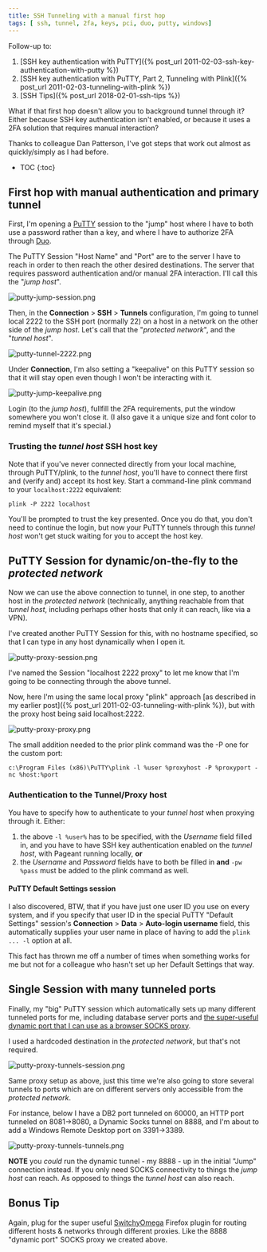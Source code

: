 ```yaml
---
title: SSH Tunneling with a manual first hop
tags: [ ssh, tunnel, 2fa, keys, pci, duo, putty, windows]
---
```

Follow-up to:
1. [SSH key authentication with PuTTY]({% post_url 2011-02-03-ssh-key-authentication-with-putty %})
2. [SSH key authentication with PuTTY, Part 2, Tunneling with Plink]({% post_url 2011-02-03-tunneling-with-plink %})
3. [SSH Tips]({% post_url 2018-02-01-ssh-tips %})

What if that first hop doesn't allow you to background tunnel through it? Either because SSH key authentication isn't enabled, or because it uses a 2FA solution that requires manual interaction?

Thanks to colleague Dan Patterson, I've got steps that work out almost as quickly/simply as I had before.

* TOC
{:toc}

## First hop with manual authentication and primary tunnel

First, I'm opening a [PuTTY](https://www.putty.org/) session to the "jump" host where I have to both use a password rather than a key, and where I have to authorize 2FA through [Duo](https://duo.com/product/multi-factor-authentication-mfa/two-factor-authentication-2fa).

The PuTTY Session "Host Name" and "Port" are to the server I have to reach in order to then reach the other desired destinations. The server that requires password authentication and/or manual 2FA interaction. I'll call this the "_jump host_".

![putty-jump-session.png](/assets/putty-jump-session.png)

Then, in the **Connection** > **SSH** > **Tunnels** configuration, I'm going to tunnel local 2222 to the SSH port (normally 22) on a host in a network on the other side of the _jump host_. Let's call that the "_protected network_", and the "_tunnel host_".

![putty-tunnel-2222.png](/assets/putty-tunnel-2222.png)

Under **Connection**, I'm also setting a "keepalive" on this PuTTY session so that it will stay open even though I won't be interacting with it.

![putty-jump-keepalive.png](/assets/putty-jump-keepalive.png)

Login (to the _jump host_), fullfill the 2FA requirements, put the window somewhere you won't close it. (I also gave it a unique size and font color to remind myself that it's special.)

### Trusting the _tunnel host_ SSH host key

Note that if you've never connected directly from your local machine, through PuTTY/plink, to the _tunnel host_, you'll have to connect there first and (verify and) accept its host key. Start a command-line plink command to your `localhost:2222` equivalent:

```shell
plink -P 2222 localhost
```
You'll be prompted to trust the key presented. Once you do that, you don't need to continue the login, but now your PuTTY tunnels through this _tunnel host_ won't get stuck waiting for you to accept the host key.

## PuTTY Session for dynamic/on-the-fly to the _protected network_

Now we can use the above connection to tunnel, in one step, to another host in the _protected network_ (technically, anything reachable from that _tunnel host_, including perhaps other hosts that only it can reach, like via a VPN).

I've created another PuTTY Session for this, with no hostname specified, so that I can type in any host dynamically when I open it.

![putty-proxy-session.png](/assets/putty-proxy-session.png)

I've named the Session "localhost 2222 proxy" to let me know that I'm going to be connecting through the above tunnel.

Now, here I'm using the same local proxy "plink" approach [as described in my earlier post]({% post_url 2011-02-03-tunneling-with-plink %}), but with the proxy host being said localhost:2222.

![putty-proxy-proxy.png](/assets/putty-proxy-proxy.png)

The small addition needed to the prior plink command was the -P one for the custom port:

```
c:\Program Files (x86)\PuTTY\plink -l %user %proxyhost -P %proxyport -nc %host:%port
```
### Authentication to the Tunnel/Proxy host

You have to specify how to authenticate to your _tunnel host_ when proxying through it. Either:
1. the above `-l %user%` has to be specified, with the _Username_ field filled in, and you have to have SSH key authentication enabled on the _tunnel host_, with Pageant running locally, **or**
2. the _Username_ and _Password_ fields have to both be filled in **and** `-pw %pass` must be added to the plink command as well. 

#### PuTTY Default Settings session

I also discovered, BTW, that if you have just one user ID you use on every system, and if you specify that user ID in the special PuTTY "Default Settings" session's **Connection** > **Data** > **Auto-login username** field, this automatically supplies your user name in place of having to add the `plink ... -l` option at all. 

This fact has thrown me off a number of times when something works for me but not for a colleague who hasn't set up her Default Settings that way.

## Single Session with many tunneled ports

Finally, my "big" PuTTY session which automatically sets up many different tunneled ports for me, including database server ports and [the super-useful dynamic port that I can use as a browser SOCKS proxy](/2018/02/01/ssh-tips.html#dynamic-forwarding).

I used a hardcoded destination in the _protected network_, but that's not required.

![putty-proxy-tunnels-session.png](/assets/putty-proxy-tunnels-session.png)

Same proxy setup as above, just this time we're also going to store several tunnels to ports which are on different servers only accessible from the _protected network_. 

For instance, below I have a DB2 port tunneled on 60000, an HTTP port tunneled on 8081->8080, a Dynamic Socks tunnel on 8888, and I'm about to add a Windows Remote Desktop port on 3391->3389.

![putty-proxy-tunnels-tunnels.png](/assets/putty-proxy-tunnels-tunnels.png)

**NOTE** you _could_ run the dynamic tunnel - my 8888 - up in the initial "Jump" connection instead. If you only need SOCKS connectivity to things the _jump host_ can reach. As opposed to things the _tunnel host_ can also reach.

## Bonus Tip

Again, plug for the super useful [SwitchyOmega](https://addons.mozilla.org/en-US/firefox/addon/switchyomega/) Firefox plugin for routing different hosts & networks through different proxies. Like the 8888 "dynamic port" SOCKS proxy we created above.

